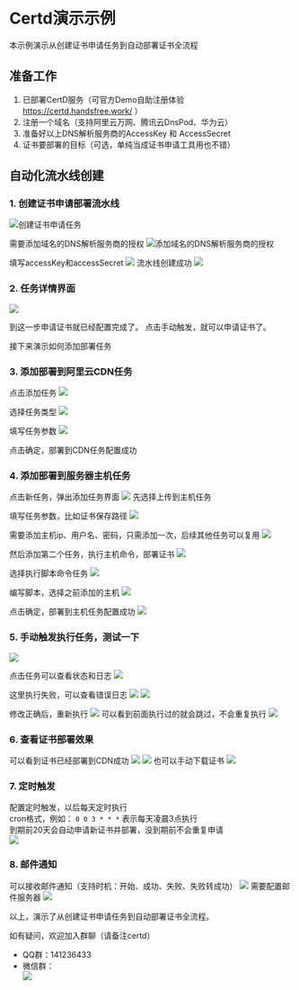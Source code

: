 # Certd演示示例

本示例演示从创建证书申请任务到自动部署证书全流程

## 准备工作
1. 已部署CertD服务（可官方Demo自助注册体验 https://certd.handsfree.work/ ）
2. 注册一个域名（支持阿里云万网、腾讯云DnsPod、华为云）
3. 准备好以上DNS解析服务商的AccessKey 和 AccessSecret
4. 证书要部署的目标（可选，单纯当成证书申请工具用也不错）

## 自动化流水线创建

### 1. 创建证书申请部署流水线
![创建证书申请任务](./doc/images/1-add.png)

需要添加域名的DNS解析服务商的授权
![添加域名的DNS解析服务商的授权](./doc/images/2-access-provider.png)

填写accessKey和accessSecret
![](./doc/images/3-add-access.png)
流水线创建成功
![](./doc/images/4-add-success.png)

### 2. 任务详情界面

![](./doc/images/5-view.png)

到这一步申请证书就已经配置完成了。 
点击手动触发，就可以申请证书了。

接下来演示如何添加部署任务

### 3. 添加部署到阿里云CDN任务
点击添加任务
![](./doc/images/6-1-add-task.png)

选择任务类型
![](./doc/images/6-2-add-task.png)

填写任务参数
![](./doc/images/6-3-add-task.png)

点击确定，部署到CDN任务配置成功

### 4. 添加部署到服务器主机任务
点击新任务，弹出添加任务界面
![](./doc/images/7-1-add-host-task.png)
先选择上传到主机任务

填写任务参数，比如证书保存路径
![](./doc/images/7-2-add-host-task.png)

需要添加主机ip、用户名、密码，只需添加一次，后续其他任务可以复用
![](./doc/images/7-3-add-host-task.png)

然后添加第二个任务，执行主机命令，部署证书
![](./doc/images/8-1-add-host-task.png)

选择执行脚本命令任务
![](./doc/images/8-2-add-host-task.png)

编写脚本，选择之前添加的主机
![](./doc/images/8-4-add-host-task.png)

点击确定，部署到主机任务配置成功
![](./doc/images/8-5-add-host-task.png)

### 5. 手动触发执行任务，测试一下
![](./doc/images/9-start.png)

点击任务可以查看状态和日志
![](./doc/images/10-1-log.png)

这里执行失败，可以查看错误日志
![](./doc/images/11-1-error.png)
![](./doc/images/11-2-error.png)

修改正确后，重新执行
![](./doc/images/12-1-log-success.png)
可以看到前面执行过的就会跳过，不会重复执行
![](./doc/images/12-2-skip-log.png)

### 6. 查看证书部署效果
可以看到证书已经部署到CDN成功
![](./doc/images/13-1-result.png)
![](./doc/images/13-2-result.png)
也可以手动下载证书
![](./doc/images/13-3-download.png)

### 7. 定时触发
配置定时触发，以后每天定时执行    
cron格式，例如： `0 0 3 * * *` 表示每天凌晨3点执行     
到期前20天会自动申请新证书并部署，没到期前不会重复申请    
![](./doc/images/14-timer.png)

### 8. 邮件通知
可以接收邮件通知（支持时机：开始、成功、失败、失败转成功）
![](./doc/images/15-1-email.png)
需要配置邮件服务器
![](./doc/images/15-2-email.png)




以上，演示了从创建证书申请任务到自动部署证书全流程。   

如有疑问，欢迎加入群聊（请备注certd）
* QQ群：141236433
* 微信群：   
  ![](https://ai.handsfree.work/images/exchange_wxqroup.png)



